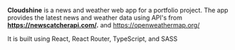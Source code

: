  **Cloudshine** is a news and weather web app for a portfolio project.
 The app provides the latest news and weather data using API's from **https://newscatcherapi.com/.** and https://openweathermap.org/

 It is built using React, React Router, TypeScript, and SASS
